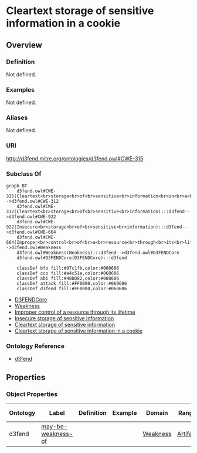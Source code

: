 # Cleartext storage of sensitive information in a cookie

## Overview

### Definition
Not defined.

### Examples
Not defined.

### Aliases
Not defined.

### URI
http://d3fend.mitre.org/ontologies/d3fend.owl#CWE-315

### Subclass Of
```mermaid
graph BT
    d3fend.owl#CWE-315(Cleartext<br>storage<br>of<br>sensitive<br>information<br>in<br>a<br>cookie):::d3fend-->d3fend.owl#CWE-312
    d3fend.owl#CWE-312(Cleartext<br>storage<br>of<br>sensitive<br>information):::d3fend-->d3fend.owl#CWE-922
    d3fend.owl#CWE-922(Insecure<br>storage<br>of<br>sensitive<br>information):::d3fend-->d3fend.owl#CWE-664
    d3fend.owl#CWE-664(Improper<br>control<br>of<br>a<br>resource<br>through<br>its<br>lifetime):::d3fend-->d3fend.owl#Weakness
    d3fend.owl#Weakness(Weakness):::d3fend-->d3fend.owl#D3FENDCore
    d3fend.owl#D3FENDCore(D3FENDCore):::d3fend
    
    classDef bfo fill:#97c1fb,color:#060606
    classDef cco fill:#e4c51e,color:#060606
    classDef abi fill:#48DD82,color:#060606
    classDef attack fill:#FF0000,color:#060606
    classDef d3fend fill:#FF0000,color:#060606
```

- [D3FENDCore](/docs/ontology/reference/model/D3FENDCore/D3FENDCore.md)
- [Weakness](/docs/ontology/reference/model/D3FENDCore/Weakness/Weakness.md)
- [Improper control of a resource through its lifetime](/docs/ontology/reference/model/D3FENDCore/Weakness/Improper%20control%20of%20a%20resource%20through%20its%20lifetime/Improper%20control%20of%20a%20resource%20through%20its%20lifetime.md)
- [Insecure storage of sensitive information](/docs/ontology/reference/model/D3FENDCore/Weakness/Improper%20control%20of%20a%20resource%20through%20its%20lifetime/Insecure%20storage%20of%20sensitive%20information/Insecure%20storage%20of%20sensitive%20information.md)
- [Cleartext storage of sensitive information](/docs/ontology/reference/model/D3FENDCore/Weakness/Improper%20control%20of%20a%20resource%20through%20its%20lifetime/Insecure%20storage%20of%20sensitive%20information/Cleartext%20storage%20of%20sensitive%20information/Cleartext%20storage%20of%20sensitive%20information.md)
- [Cleartext storage of sensitive information in a cookie](/docs/ontology/reference/model/D3FENDCore/Weakness/Improper%20control%20of%20a%20resource%20through%20its%20lifetime/Insecure%20storage%20of%20sensitive%20information/Cleartext%20storage%20of%20sensitive%20information/Cleartext%20storage%20of%20sensitive%20information%20in%20a%20cookie/Cleartext%20storage%20of%20sensitive%20information%20in%20a%20cookie.md)


### Ontology Reference
- [d3fend](http://d3fend.mitre.org/ontologies/d3fend.owl#)

## Properties
### Object Properties
| Ontology | Label | Definition | Example | Domain | Range | Inverse Of |
|----------|-------|------------|---------|--------|-------|------------|
| d3fend | [may-be-weakness-of](http://d3fend.mitre.org/ontologies/d3fend.owl#may-be-weakness-of) |  |  | [Weakness](/docs/ontology/reference/model/D3FENDCore/Weakness/Weakness.md) | [Artifact](/docs/ontology/reference/model/D3FENDCore/Artifact/Artifact.md) | [may-have-weakness](http://d3fend.mitre.org/ontologies/d3fend.owl#may-have-weakness) |


